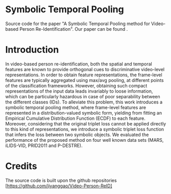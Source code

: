 # Symbolic Temporal Pooling
Source code for the paper "A Symbolic Temporal Pooling method for Video-based
Person Re-Identification". Our paper can be found .



# Introduction

In video-based person re-identification, both the spatial and temporal features are known to provide orthogonal cues to discriminative video-level representations. In order to obtain feature representations, the frame-level features are typically aggregated using max/avg pooling, at different points of the classification frameworks. However, obtaining such compact representations of the input data leads invariably to loose information, which can be particularly hazardous in case of poor separability between the different classes (IDs). To alleviate this problem, this work introduces a symbolic temporal pooling method, where frame-level features are represented in a distribution-valued symbolic form, yielding from fitting an Empirical Cumulative Distribution Function (ECDF) to each feature. Moreover, considering that the original triplet loss cannot be applied directly to this kind of representations, we introduce a symbolic triplet loss function that infers the loss between two symbolic objects. We evaluated the performance of the proposed method on four well known data sets (MARS, iLIDS-VID, PRID2011 and P-DESTRE). 

# Credits
The source code is built upon the github repositories [https://github.com/jiyanggao/Video-Person-ReID]
